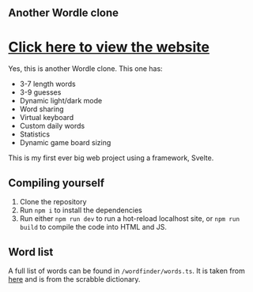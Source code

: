 ## Another Wordle clone
# [Click here to view the website](https://jameslinimk.github.io/wordlecloneweb/public/index.html)
Yes, this is another Wordle clone. This one has:
 - 3-7 length words
 - 3-9 guesses
 - Dynamic light/dark mode
 - Word sharing
 - Virtual keyboard
 - Custom daily words
 - Statistics
 - Dynamic game board sizing

This is my first ever big web project using a framework, Svelte.

## Compiling yourself
1. Clone the repository
2. Run `npm i` to install the dependencies
3. Run either `npm run dev` to run a hot-reload localhost site, or `npm run build` to compile the code into HTML and JS.

## Word list
A full list of words can be found in `/wordfinder/words.ts`. It is taken from [here](https://raw.githubusercontent.com/zeisler/scrabble/master/db/dictionary.csv) and is from the scrabble dictionary.